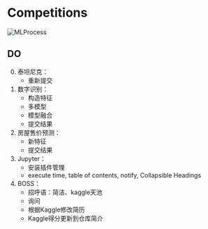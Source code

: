 # Competitions

![MLProcess](http://assets.processon.com/chart_image/5d7f09cde4b04a195021c1a4.png?_=1568687350126)

## DO
0. 泰坦尼克：
	- 重新提交
1. 数字识别：
	- 构造特征
	- 多模型
	- 模型融合
	- 提交结果
2. 房屋售价预测：
	- 新特征
	- 提交结果
3. Jupyter：
	- 安装插件管理
	- execute time, table of contents, notify, Collapsible Headings
4. BOSS：
	- 招呼语：简洁、kaggle天池
	- 询问
	- 根据Kaggle修改简历
	- Kaggle得分更新到仓库简介
